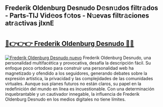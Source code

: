 ## Frederik Oldenburg Desnudo D𝚎sn𝚞dos filtr𝚊dos - Parts-TIJ Vid𝚎os f𝚘tos - N𝚞evas filtr𝚊ciones atr𝚊ctivas jIxnE

# <h2><a href="http://mb24d4.tromn.icu/?c=Frederik+Oldenburg+Desnudo">🔗👉👉👉 Frederik Oldenburg Desnudo 🔗🔗</a></h2>

[![Frederik Oldenburg Desnudo nuevo](https://i.imgur.com/pEAQMta.gif)](http://mb24d4.tromn.icu/?c=Frederik+Oldenburg+Desnudo)
Frederik Oldenburg Desnudo, una personalidad multifacética y provocativa, desafía la descripción fácil. Su enfoque poco ortodoxo para construir una personalidad web ha magnetizado y ofendido a los seguidores, generando debates sobre la expresión artística, la privacidad y las complejidades de las comunidades virtuales. Aunque sus planes futuros no están claros, su papel en la redefinición del mundo en línea es incuestionable. Con una determinación inquebrantable y un cautivador innegable, la influencia de Frederik Oldenburg Desnudo en los medios digitales no tiene límites.
